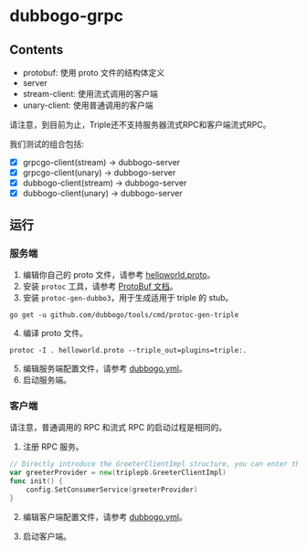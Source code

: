 # dubbogo-grpc

## Contents

- protobuf: 使用 proto 文件的结构体定义
- server
- stream-client: 使用流式调用的客户端
- unary-client: 使用普通调用的客户端

请注意，到目前为止，Triple还不支持服务器流式RPC和客户端流式RPC。

我们测试的组合包括:

- [x] grpcgo-client(stream) -> dubbogo-server
- [x] grpcgo-client(unary) -> dubbogo-server
- [x] dubbogo-client(stream) -> dubbogo-server
- [x] dubbogo-client(unary) -> dubbogo-server

## 运行

### 服务端

1. 编辑你自己的 proto 文件，请参考 [helloworld.proto](./protobuf/triple/helloworld.proto)。
2. 安装 `protoc` 工具，请参考 [ProtoBuf 文档](https://developers.google.com/protocol-buffers/docs/gotutorial)。
3. 安装 `protoc-gen-dubbo3`，用于生成适用于 triple 的 stub。

```shell
go get -u github.com/dubbogo/tools/cmd/protoc-gen-triple
```

4. 编译 proto 文件。

```shell
protoc -I . helloworld.proto --triple_out=plugins=triple:.
```

5. 编辑服务端配置文件，请参考 [dubbogo.yml](./server/dubbogo-server/conf/dubbogo.yml)。
6. 启动服务端。

### 客户端

请注意，普通调用的 RPC 和流式 RPC 的启动过程是相同的。

1. 注册 RPC 服务。

```go
// Directly introduce the GreeterClientImpl structure, you can enter the structure, and see the Reference as "greeterImpl"
var greeterProvider = new(triplepb.GreeterClientImpl)
func init() {
    config.SetConsumerService(greeterProvider)
}
```

2. 编辑客户端配置文件，请参考 [dubbogo.yml](./stream-client/dubbogo-client/conf/dubbogo.yml)。

3. 启动客户端。